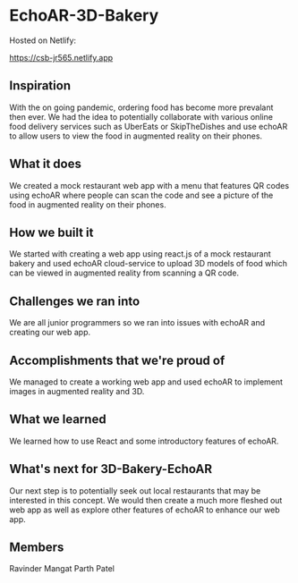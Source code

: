 # EchoAR-3D-Bakery

Hosted on Netlify:

https://csb-jr565.netlify.app

## Inspiration

With the on going pandemic, ordering food has become more prevalant then ever. We had the idea to potentially collaborate with various online food delivery services such as UberEats or SkipTheDishes and use echoAR to allow users to view the food in augmented reality on their phones.

## What it does

We created a mock restaurant web app with a menu that features QR codes using echoAR where people can scan the code and see a picture of the food in augmented reality on their phones.

## How we built it

We started with creating a web app using react.js of a mock restaurant bakery and used echoAR cloud-service to upload 3D models of food which can be viewed in augmented reality from scanning a QR code.

## Challenges we ran into

We are all junior programmers so we ran into issues with echoAR and creating our web app.

## Accomplishments that we're proud of

We managed to create a working web app and used echoAR to implement images in augmented reality and 3D.

## What we learned

We learned how to use React and some introductory features of echoAR.

## What's next for 3D-Bakery-EchoAR

Our next step is to potentially seek out local restaurants that may be interested in this concept. We would then create a much more fleshed out web app as well as explore other features of echoAR to enhance our web app.

## Members
Ravinder Mangat 
Parth Patel
